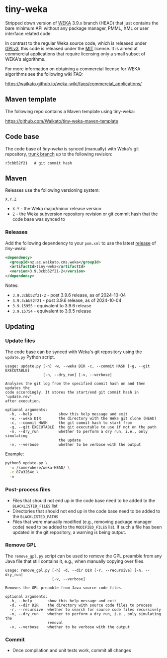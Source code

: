 # tiny-weka
Stripped down version of [WEKA](https://www.cs.waikato.ac.nz/ml/weka/) 3.9.x branch (HEAD) 
that just contains the bare minimum API without any package manager, PMML, XML or user 
interface related code.

In contrast to the regular Weka source code, which is released under [GPLv3](https://www.gnu.org/licenses/gpl-3.0.txt), 
this code is released under the [MIT](LICENSE) license. It is aimed at commercial
applications that require licensing only a small subset of WEKA's algorithms.

For more information on obtaining a commercial license for WEKA algorithms see
the following wiki FAQ:

https://waikato.github.io/weka-wiki/faqs/commercial_applications/

## Maven template

The following repo contains a Maven template using tiny-weka:

https://github.com/Waikato/tiny-weka-maven-template


## Code base

The code base of *tiny-weka* is synced (manually) with Weka's git repository, 
[trunk branch](https://git.cms.waikato.ac.nz/weka/weka) up to the following 
revision:

```
r3cbb52f21   # git commit hash
```

## Maven

Releases use the following versioning system:
```
X.Y.Z
```
* `X.Y` - the Weka major/minor release version
* `Z` - the Weka subversion repository revision or git commit hash that the code base was synced to

### Releases

Add the following dependency to your `pom.xml` to use the latest [release](https://search.maven.org/search?q=a:tiny-weka) of *tiny-weka*:

```xml
<dependency>
  <groupId>nz.ac.waikato.cms.weka</groupId>
  <artifactId>tiny-weka</artifactId>
  <version>3.9.3cbb52f21-2</version>
</dependency>
```

Notes:
* `3.9.3cbb52f21-2` - post 3.9.6 release, as of 2024-10-04
* `3.9.3cbb52f21` - post 3.9.6 release, as of 2024-10-04
* `3.9.15955` - equivalent to 3.9.6 release
* `3.9.15754` - equivalent to 3.9.5 release

## Updating

### Update files
The code base can be synced with Weka's git repository using the `update.py`
Python script.

```
usage: update.py [-h] -w, --weka DIR -c, --commit HASH [-g, --git EXECUTABLE]
                 [-n, --dry_run] [-v, --verbose]

Analyzes the git log from the specified commit hash on and then updates the
code accordingly. It stores the start/end git commit hash in 'update.rev'
after execution.

optional arguments:
  -h, --help            show this help message and exit
  -w, --weka DIR        the directory with the Weka git clone (HEAD)
  -c, --commit HASH     the git commit hash to start from
  -g, --git EXECUTABLE  the git executable to use if not on the path
  -n, --dry_run         whether to perform a dry run, i.e., only simulating
                        the update
  -v, --verbose         whether to be verbose with the output
```

Example:

```bash
python3 update.py \
  -w /some/where/weka-HEAD/ \
  -c 87a3264c \ 
  -v
```

### Post-process files

* Files that should not end up in the code base need to be added to the 
  `BLACKLISTED_FILES` list
* Directories that should not end up in the code base need to be added to the
  `BLACKLISTED_PATHS`
* Files that were manually modified (e.g., removing package manager code) need 
  to be added to the `MODIFIED_FILES` list. If such a file has been updated
  in the git repository, a warning is being output.


### Remove GPL

The `remove_gpl.py` script can be used to remove the GPL preamble from any
Java file that still contains it, e.g., when manually copying over files. 

```
usage: remove_gpl.py [-h] -d, --dir DIR [-r, --recursive] [-n, --dry_run]
                     [-v, --verbose]

Removes the GPL preamble from Java source code files.

optional arguments:
  -h, --help       show this help message and exit
  -d, --dir DIR    the directory with source code files to process
  -r, --recursive  whether to search for source code files recursively
  -n, --dry_run    whether to perform a dry run, i.e., only simulating the
                   removal
  -v, --verbose    whether to be verbose with the output
```


### Commit

* Once compilation and unit tests work, commit all changes

